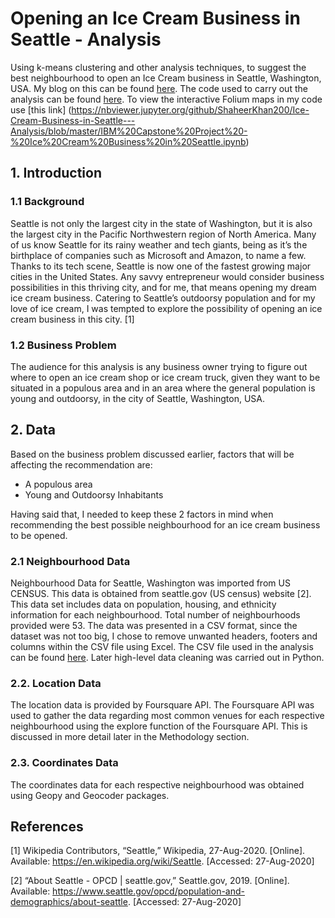 # Opening an Ice Cream Business in Seattle - Analysis
Using k-means clustering and other analysis techniques, to suggest the best neighbourhood to open an Ice Cream business in Seattle, Washington, USA. My blog on this can be found [here](). The code used to carry out the analysis can be found [here](https://github.com/ShaheerKhan200/Ice-Cream-Business-in-Seattle---Analysis/blob/master/IBM%20Capstone%20Project%20-%20Ice%20Cream%20Business%20in%20Seattle.ipynb). To view the interactive Folium maps in my code use [this link] (https://nbviewer.jupyter.org/github/ShaheerKhan200/Ice-Cream-Business-in-Seattle---Analysis/blob/master/IBM%20Capstone%20Project%20-%20Ice%20Cream%20Business%20in%20Seattle.ipynb)

## 1. Introduction
### 1.1 Background
Seattle is not only the largest city in the state of Washington, but it is also the largest city in the Pacific Northwestern region of North America. Many of us know Seattle for its rainy weather and tech giants, being as it’s the birthplace of companies such as Microsoft and Amazon, to name a few. Thanks to its tech scene, Seattle is now one of the fastest growing major cities in the United States. Any savvy entrepreneur would consider business possibilities in this thriving city, and for me, that means opening my dream ice cream business. Catering to Seattle’s outdoorsy population and for my love of ice cream, I was tempted to explore the possibility of opening an ice cream business in this city. [1]

### 1.2 Business Problem
The audience for this analysis is any business owner trying to figure out where to open an ice cream shop or ice cream truck, given they want to be situated in a populous area and in an area where the general population is young and outdoorsy, in the city of Seattle, Washington, USA.

## 2. Data
Based on the business problem discussed earlier, factors that will be affecting the recommendation are:

* A populous area
* Young and Outdoorsy Inhabitants

Having said that, I needed to keep these 2 factors in mind when recommending the best possible neighbourhood for an ice cream business to be opened.

### 2.1 Neighbourhood Data
Neighbourhood Data for Seattle, Washington was imported from US CENSUS. This data is obtained from seattle.gov (US census) website [2]. This data set includes data on population, housing, and ethnicity information for each neighbourhood. Total number of neighbourhoods provided were 53. The data was presented in a CSV format, since the dataset was not too big, I chose to remove unwanted headers, footers and columns within the CSV file using Excel. The CSV file used in the analysis can be found [here](https://github.com/ShaheerKhan200/Ice-Cream-Business-in-Seattle---Analysis/blob/master/Seattle%20Project%20Data%20Census.csv). Later high-level data cleaning was carried out in Python.

### 2.2. Location Data
The location data is provided by Foursquare API. The Foursquare API was used to gather the data regarding most common venues for each respective neighbourhood using the explore function of the Foursquare API. This is discussed in more detail later in the Methodology section.

### 2.3. Coordinates Data
The coordinates data for each respective neighbourhood was obtained using Geopy and Geocoder packages. 

## References
[1] Wikipedia Contributors, “Seattle,” Wikipedia, 27-Aug-2020. [Online]. Available: https://en.wikipedia.org/wiki/Seattle. [Accessed: 27-Aug-2020]

[2] “About Seattle - OPCD | seattle.gov,” Seattle.gov, 2019. [Online]. Available: https://www.seattle.gov/opcd/population-and-demographics/about-seattle. [Accessed: 27-Aug-2020]
